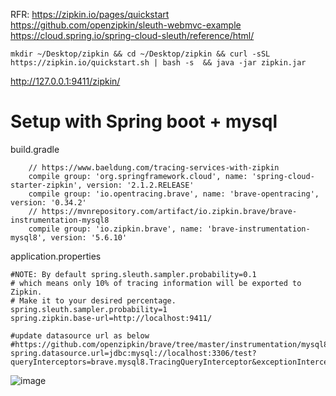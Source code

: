 RFR: 
https://zipkin.io/pages/quickstart  
https://github.com/openzipkin/sleuth-webmvc-example  
https://cloud.spring.io/spring-cloud-sleuth/reference/html/  



```shell
mkdir ~/Desktop/zipkin && cd ~/Desktop/zipkin && curl -sSL https://zipkin.io/quickstart.sh | bash -s  && java -jar zipkin.jar

```
http://127.0.0.1:9411/zipkin/

# Setup with Spring boot + mysql

build.gradle
```shell
    // https://www.baeldung.com/tracing-services-with-zipkin
    compile group: 'org.springframework.cloud', name: 'spring-cloud-starter-zipkin', version: '2.1.2.RELEASE'
    compile group: 'io.opentracing.brave', name: 'brave-opentracing', version: '0.34.2'
    // https://mvnrepository.com/artifact/io.zipkin.brave/brave-instrumentation-mysql8
    compile group: 'io.zipkin.brave', name: 'brave-instrumentation-mysql8', version: '5.6.10'
 ```
 
 application.properties
 
 ```shell
 #NOTE: By default spring.sleuth.sampler.probability=0.1
# which means only 10% of tracing information will be exported to Zipkin.
# Make it to your desired percentage.
spring.sleuth.sampler.probability=1
spring.zipkin.base-url=http://localhost:9411/

#update datasource url as below
#https://github.com/openzipkin/brave/tree/master/instrumentation/mysql8
spring.datasource.url=jdbc:mysql://localhost:3306/test?queryInterceptors=brave.mysql8.TracingQueryInterceptor&exceptionInterceptors=brave.mysql8.TracingExceptionInterceptor&zipkinServiceName=myDatabaseService

```

![image](https://github.com/dineshbhagat/mac-configurations/blob/master/apm/images/Screenshot%202019-08-21%20at%206.20.32%20PM.png)
